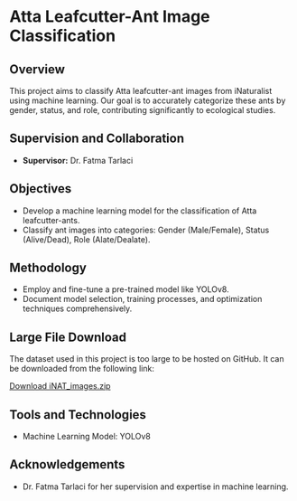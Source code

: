 # Atta Leafcutter-Ant Image Classification

## Overview
This project aims to classify Atta leafcutter-ant images from iNaturalist using machine learning. Our goal is to accurately categorize these ants by gender, status, and role, contributing significantly to ecological studies.

## Supervision and Collaboration
- **Supervisor:** Dr. Fatma Tarlaci

## Objectives
- Develop a machine learning model for the classification of Atta leafcutter-ants.
- Classify ant images into categories: Gender (Male/Female), Status (Alive/Dead), Role (Alate/Dealate).

## Methodology
- Employ and fine-tune a pre-trained model like YOLOv8.
- Document model selection, training processes, and optimization techniques comprehensively.

## Large File Download
The dataset used in this project is too large to be hosted on GitHub. It can be downloaded from the following link:

[Download iNAT_images.zip](https://utexas.box.com/shared/static/hh8rwaed5xqg7frot777l316az701pou.zip)

## Tools and Technologies
- Machine Learning Model: YOLOv8

## Acknowledgements
- Dr. Fatma Tarlaci for her supervision and expertise in machine learning.
